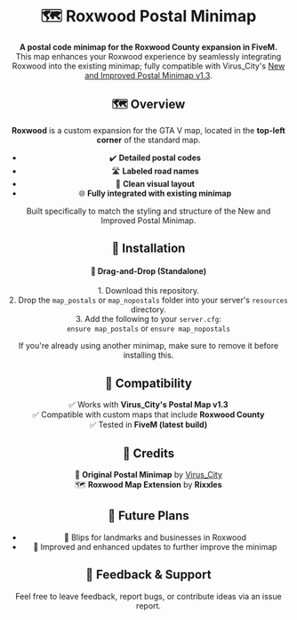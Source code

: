 <h1 align="center">🗺️ Roxwood Postal Minimap</h1>

<p align="center">
  <strong>A postal code minimap for the Roxwood County expansion in FiveM.</strong><br>
  This map enhances your Roxwood experience by seamlessly integrating Roxwood into the existing minimap; fully compatible with Virus_City's
  <a href="https://forum.cfx.re/t/release-postal-code-map-minimap-new-improved-v1-3/147458">New and Improved Postal Minimap v1.3</a>.
</p>

<h2 align="center">🗺️ Overview</h2>

<p align="center">
  <strong>Roxwood</strong> is a custom expansion for the GTA V map, located in the <strong>top-left corner</strong> of the standard map.
</p>

<ul align="center">
  <li>✔️ <strong>Detailed postal codes</strong></li>
  <li>🛣️ <strong>Labeled road names</strong></li>
  <li>🎯 <strong>Clean visual layout</strong></li>
  <li>🌐 <strong>Fully integrated with existing minimap</strong></li>
</ul>

<p align="center">
  Built specifically to match the styling and structure of the New and Improved Postal Minimap.
</p>

<h2 align="center">🔧 Installation</h2>

<h4 align="center">📂 Drag-and-Drop (Standalone)</h4>

<p align="center">
  1. Download this repository.<br>
  2. Drop the <code>map_postals</code> or <code>map_nopostals</code> folder into your server's <code>resources</code> directory.<br>
  3. Add the following to your <code>server.cfg</code>:<br>
  <code>ensure map_postals</code> or <code>ensure map_nopostals</code>
</p>

<p align="center">
  If you're already using another minimap, make sure to remove it before installing this.
</p>

<h2 align="center">🧩 Compatibility</h2>

<p align="center">
  ✅ Works with <strong>Virus_City's Postal Map v1.3</strong><br>
  ✅ Compatible with custom maps that include <strong>Roxwood County</strong><br>
  ✅ Tested in <strong>FiveM (latest build)</strong>
</p>

<h2 align="center">📢 Credits</h2>

<p align="center">
  🧠 <strong>Original Postal Minimap</strong> by <a href="https://forum.cfx.re/u/Virus_City">Virus_City</a><br>
  🗺️ <strong>Roxwood Map Extension</strong> by <strong>Rixxles</strong>
</p>

<h2 align="center">🚀 Future Plans</h2>

<ul align="center">
  <li>📌 Blips for landmarks and businesses in Roxwood</li>
  <li>🌌 Improved and enhanced updates to further improve the minimap</li>
</ul>

<h2 align="center">💬 Feedback & Support</h2>

<p align="center">
  Feel free to leave feedback, report bugs, or contribute ideas via an issue report.
</p>
